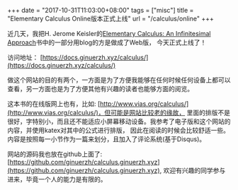 +++
date = "2017-10-31T11:03:00+08:00"
tags = ["misc"]
title = "Elementary Calculus Online版本正式上线"
url = "/calculus/online"
+++

近几天，我把H. Jerome Keisler的[Elementary Calculus: An Infinitesimal Approach](https://www.math.wisc.edu/~keisler/calc.html)书中的一部分用blog的方是做成了Web版，
今天正式上线了！

访问地址： [https://docs.ginuerzh.xyz/calculus/](https://docs.ginuerzh.xyz/calculus/)

做这个网站的目的有两个，一方面是为了方便我能够在任何时候任何设备上都可以查看，另一方面也是为了方便其他有兴趣的读者也能够方面的阅览。

这本书的在线版网上也有，比如: [http://www.vias.org/calculus/](http://www.vias.org/calculus/)，但可能是网站比较老的缘故，
里面的排版不是很好，字特别小，而且还不能适应小屏幕移动设备。我参考了电子版和这个网站的内容，并使用katex对其中的公式进行排版，
因此在阅读的时候会比较舒适一些。内容是按照每一小节作为一篇来划分，且加入了评论系统(基于Disqus)。

网站的源码我也放在github上面了: [https://github.com/ginuerzh/calculus.ginuerzh.xyz](https://github.com/ginuerzh/calculus.ginuerzh.xyz),
欢迎有兴趣的同学参与进来，毕竟一个人的能力是有限的。